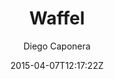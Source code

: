 ---
title: 'Waffel'
github: https://github.com/moonwave99/waffel
demo: https://moonwave99.github.io/waffel/
author: Diego Caponera
ssg:
  - Brunch
cms:
  - No Cms
date: 2015-04-07T12:17:22Z
github_branch: master
description: "Yet another static generator, here to help you with more concrete use cases than just your personal blog."
stale: true
---